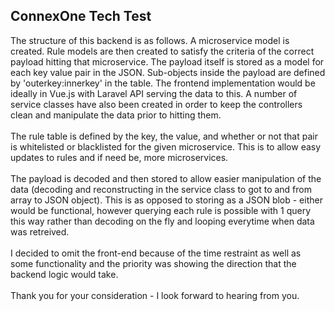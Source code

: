 ## ConnexOne Tech Test
The structure of this backend is as follows. A microservice model is created. Rule models are then created to satisfy
the criteria of the correct payload hitting that microservice. The payload itself is stored as a model for each key value
pair in the JSON. Sub-objects inside the payload are defined by 'outerkey:innerkey' in the table. The frontend implementation
would be ideally in Vue.js with Laravel API serving the data to this. A number of service classes have also been created
in order to keep the controllers clean and manipulate the data prior to hitting them.<br><br>The rule table is defined by
the key, the value, and whether or not that pair is whitelisted or blacklisted for the given microservice. This is to allow
easy updates to rules and if need be, more microservices.<br><br>The payload is decoded and then stored to allow easier
manipulation of the data (decoding and reconstructing in the service class to got to and from array to JSON object). This is
as opposed to storing as a JSON blob - either would be functional, however querying each rule is possible with 1 query this way
rather than decoding on the fly and looping everytime when data was retreived.<br><br>I decided to omit the front-end because of
the time restraint as well as some functionality and the priority was showing the direction that the backend logic would take.<br>
<br>Thank you for your consideration - I look forward to hearing from you.
